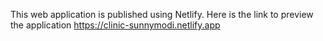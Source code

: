 This web application is published using Netlify. Here is the link to preview the application https://clinic-sunnymodi.netlify.app
